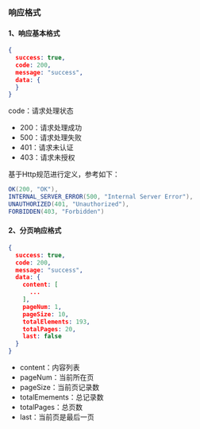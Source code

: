 

### 响应格式

#### 1、响应基本格式

```json
{
  success: true,
  code: 200,
  message: "success",
  data: {
  }
}
```

code：请求处理状态

- 200：请求处理成功
- 500：请求处理失败
- 401：请求未认证
- 403：请求未授权

基于Http规范进行定义，参考如下：

```java
OK(200, "OK"),
INTERNAL_SERVER_ERROR(500, "Internal Server Error"),
UNAUTHORIZED(401, "Unauthorized"),
FORBIDDEN(403, "Forbidden")
```

#### 2、分页响应格式

```json
{
  success: true,
  code: 200,
  message: "success",
  data: {
    content: [
      ...
    ],
    pageNum: 1,
    pageSize: 10,
    totalElements: 193,
    totalPages: 20,
    last: false
  }
}     
```

- content：内容列表
- pageNum：当前所在页
- pageSize：当前页记录数
- totalEmements：总记录数
- totalPages：总页数
- last：当前页是最后一页

